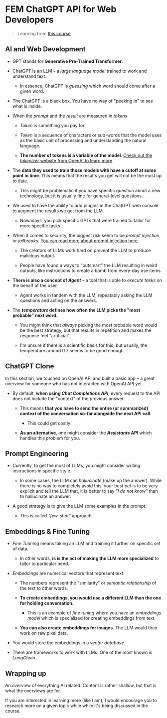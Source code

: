 # FEM ChatGPT API for Web Developers

> Learning from [this course](https://frontendmasters.com/courses/chatgpt-api/introduction/)

## AI and Web Development

- GPT stands for **Generative Pre-Trained Transformer**.

- ChatGPT is an LLM – a _large language model_ trained to work and understand text.

  - In essence, ChatGPT is _guessing_ which word should come after a given word.

- The ChatGPT is a black box. You have no way of "peeking in" to see what is inside.

- When the _prompt_ and the _result_ are measured in _tokens_.

  - _Token_ is something you pay for.

  - _Token_ is a sequence of characters or sub-words that the model uses as the basic unit of processing and understanding the natural language.

  - **The number of tokens is a variable of the model**. [Check out the _tokenizer_ website from OpenAI to learn more](https://platform.openai.com/tokenizer).

- The **data they used to train those models with have a cutoff at some point in time**. This means that the results you get will not be the most up to date.

  - This might be problematic if you have specific question about a new technology, but it is usually fine for general-level questions.

- We used to have the ability to add plugins in the ChatGPT web console to augment the results we get from the LLM.

  - Nowadays, you pick specific GPTs that were trained to tailor for more specific tasks.

- When it comes to security, the biggest risk seem to be _prompt injection_ or _jailbreaks_. [You can read more about prompt injection here](https://github.com/greshake/llm-security).

  - The creators of LLMs work hard on prevent the LLM to produce malicious output.

  - People have found a ways to "outsmart" the LLM resulting in weird outputs, like instructions to create a bomb from every-day use items.

- **There is also a concept of _Agent_** – a tool that is able to _execute tasks_ on the behalf of the user.

  - Agent works in tandem with the LLM, repeatably asking the LLM questions and acting on the answers.

- The **_temperature_ defines how often the LLM picks the "most probable" next word**.

  - You might think that _always_ picking the most probable word would be the best strategy, but that results in repetition and makes the response feel "artificial".

  - I'm unsure if there is a scientific basis for this, but usually, the temperature around 0.7 seems to be good enough.

## ChatGPT Clone

In this section, we touched on OpenAI API and built a basic app – a great overview for someone who has not interacted with OpenAI API yet.

- By default, **when using _Chat Completions API_**, every request to the API does not include the "context" of the previous answer.

  - This means **that you have to send the entire (or summarized) context of the conversation so-far alongside the next API call**.

    - This could get costly!

  - **As an alternative**, one might consider the **_Assistants_ API** which handles this problem for you.

## Prompt Engineering

- Currently, to get the most of LLMs, you might consider writing instructions in specific style.

  - In some cases, the LLM can _hallucinate_ (make up the answer). While there is no way to completely avoid this, your best bet is to be very explicit and tell the LLM that, it is better to say _"I do not know"_ than to hallucinate an answer.

- A good strategy is to give the LLM some examples in the prompt.

  - This is called _"few-shot"_ approach.

## Embeddings & Fine Tuning

- _Fine Tunning_ means taking an LLM and training it further on specific set of data.

  - In other words, **is is the act of making the LLM more specialized** to tailor to particular need.

- _Embeddings_ are numerical vectors that represent text.

  - The numbers represent the "similarity" or _semantic relationship_ of the text to other words.

  - **To create embeddings, you would use a different LLM than the one for holding conversation**.

    - This is an example of _fine tuning_ where you have an _embeddings model_ which is specialized for creating embeddings from text.

  - **You can also create embeddings for images**. The LLM would then work on raw pixel data.

- You would store the embeddings in a _vector database_.

- There are frameworks to work with LLMs. One of the most known is _LangChain_.

## Wrapping up

An overview of everything AI related. Content is rather shallow, but that is what the overviews are for.

If you are interested in learning more (like I am), I would encourage you to research more on a given topic while while it's being discussed in the course.
